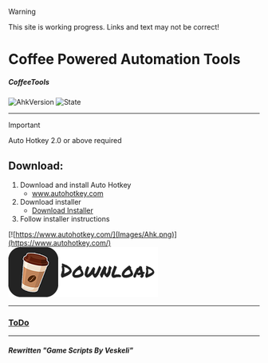 > [!WARNING]
> This site is working progress.
> Links and text may not be correct!
# Coffee Powered Automation Tools
##### CoffeeTools
![AhkVersion](https://img.shields.io/badge/AHK-2.0+-green)
![State](https://img.shields.io/badge/State-Alpha-red)
- - -
>[!IMPORTANT]
>Auto Hotkey 2.0 or above required
## Download:
1. Download and install Auto Hotkey
	- www.autohotkey.com
2. Download installer
	- [Download Installer](https://github.com/veskeli/CoffeePoweredAutomationTools/releases)
3. Follow installer instructions


[![https://www.autohotkey.com/](Images/Ahk.png)](https://www.autohotkey.com/)
[![Download link here](Images/MyScript.png)](https://github.com/veskeli/CoffeePoweredAutomationTools/releases)
- - -
### [ToDo](Notes/Todo.md)
- - -
##### Rewritten "Game Scripts By Veskeli"
